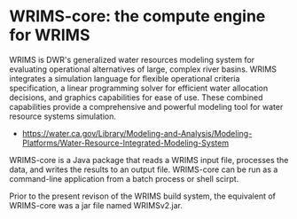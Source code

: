 # WRIMS-core: the compute engine for WRIMS
WRIMS is DWR's generalized water resources modeling system for evaluating operational alternatives of large, complex river basins.
WRIMS integrates a simulation language for flexible operational criteria specification, a linear programming solver for efficient water allocation decisions, and graphics capabilities for ease of use. These combined capabilities provide a comprehensive and powerful modeling tool for water resource systems simulation.
- https://water.ca.gov/Library/Modeling-and-Analysis/Modeling-Platforms/Water-Resource-Integrated-Modeling-System

WRIMS-core is a Java package that reads a WRIMS input file, processes the data, and writes the results to an output file.
WRIMS-core can be run as a command-line application from a batch process or shell scirpt.

Prior to the present revison of the WRIMS build system, the equivalent of WRIMS-core was a jar file named WRIMSv2.jar.

